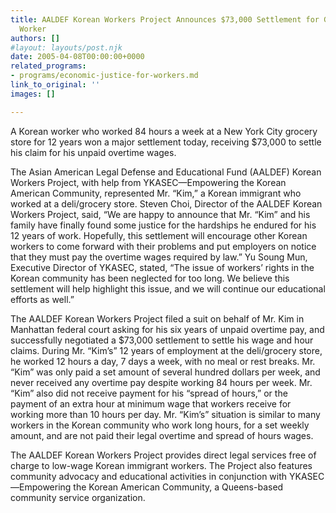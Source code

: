 ```yaml
---
title: AALDEF Korean Workers Project Announces $73,000 Settlement for Grocery Store
  Worker
authors: []
#layout: layouts/post.njk
date: 2005-04-08T00:00:00+0000
related_programs:
- programs/economic-justice-for-workers.md
link_to_original: ''
images: []

---
```

A Korean worker who worked 84 hours a week at a New York City grocery store for 12 years won a major settlement today, receiving $73,000 to settle his claim for his unpaid overtime wages.

The Asian American Legal Defense and Educational Fund (AALDEF) Korean Workers Project, with help from YKASEC—Empowering the Korean American Community, represented Mr. “Kim,” a Korean immigrant who worked at a deli/grocery store. Steven Choi, Director of the AALDEF Korean Workers Project, said, “We are happy to announce that Mr. “Kim” and his family have finally found some justice for the hardships he endured for his 12 years of work. Hopefully, this settlement will encourage other Korean workers to come forward with their problems and put employers on notice that they must pay the overtime wages required by law.” Yu Soung Mun, Executive Director of YKASEC, stated, “The issue of workers’ rights in the Korean community has been neglected for too long. We believe this settlement will help highlight this issue, and we will continue our educational efforts as well.”

The AALDEF Korean Workers Project filed a suit on behalf of Mr. Kim in Manhattan federal court asking for his six years of unpaid overtime pay, and successfully negotiated a $73,000 settlement to settle his wage and hour claims. During Mr. “Kim’s” 12 years of employment at the deli/grocery store, he worked 12 hours a day, 7 days a week, with no meal or rest breaks. Mr. “Kim” was only paid a set amount of several hundred dollars per week, and never received any overtime pay despite working 84 hours per week. Mr. “Kim” also did not receive payment for his “spread of hours,” or the payment of an extra hour at minimum wage that workers receive for working more than 10 hours per day. Mr. “Kim’s” situation is similar to many workers in the Korean community who work long hours, for a set weekly amount, and are not paid their legal overtime and spread of hours wages. 

The AALDEF Korean Workers Project provides direct legal services free of charge to low-wage Korean immigrant workers. The Project also features community advocacy and educational activities in conjunction with YKASEC—Empowering the Korean American Community, a Queens-based community service organization.